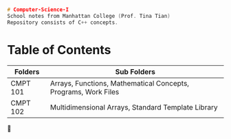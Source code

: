 ```cpp

# Computer-Science-I
School notes from Manhattan College (Prof. Tina Tian)
Repository consists of C++ concepts.
```
<h1>Table of Contents</h1>

Folders | Sub Folders |
------------ | ------------- 
CMPT 101 | Arrays, Functions, Mathematical Concepts, Programs, Work Files 
CMPT 102 | Multidimensional Arrays, Standard Template Library

:whale2:
